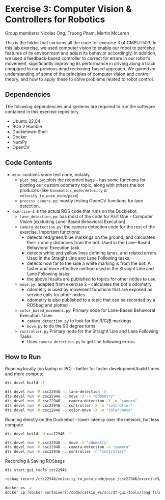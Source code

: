 # Exercise 3: Computer Vision & Controllers for Robotics

Group members:  Nicolas Ong, Truong Pham, Martin McLaren

This is the folder that contains all the code for exercise 3 of CMPUT503. In this lab exercise, we used computer vision to enable our robot to perceive features of its environment and adjust its behavior accordingly. In addition, we used a feedback-based controller to correct for errors in our robot's movement, significantly improving its performance in driving along a track compared to our previous dead reckoning-based approach. We gained an understanding of some of the principles of computer vision and control theory, and how to apply these to solve problems related to robot control.

## Dependencies
The following dependencies and systems are required to run the software contained in this exercise repository.

- Ubuntu 22.04
- ROS 2 Humble
- Duckietown Shell
- Docker
- NumPy
- OpenCV

## Code Contents

- `misc` contains some test code, notably
  - `plot_bag.py`: plots the recorded bags - has some functions for plotting our custom odometry topic, along with others the bot produces (like `kinematics_node/velocity` or `velocity_to_pose_node/pose`)
  - `process_camera.py`: mostly testing OpenCV functions for lane detection.
- `exercise-3` is the actual ROS code that runs on the Duckiebot.
  - `lane_detection.py`: has most of the code for Part One - Computer Vision (excluding Lane-Based Behavioral Execution)
  - `camera_detection.py`: the camera detection code for the rest of the exercise. Important functions:
    - detects red/green/blue markings on the ground, and calculates their x and y distances from the bot. Used in the Lane-Based Behavioral Execution task.
    - detects white and yellow lines defining lanes, and related errors. Used in the Straight Line and Lane Following tasks.
    - detects how far to the side a white marking is from the bot. A faster and more effective method used in the Straight Line and Lane Following tasks.
    - the above results are published to topics for other nodes to use.
  - `move.py`: adapted from exercise 2 - calculates the bot's odometry
    - odometry is used by movement functions that are exposed as service calls for other nodes
    - odometry is also published to a topic that can be recorded by a ROSbag and plotted
  - `color_based_movement.py`: Primary node for Lane-Based Behavioral Execution. Uses:
    - `camera_detection.py` to look for the R/G/B markings
    - `move.py` to do the 90 degree turns
  - `controller.py` Primary node for the Straight Line and Lane Following Tasks.
    - Uses `camera_detection.py` to get line following errors.

## How to Run

Running locally (on laptop or PC) - better for faster development/build times and more compute
```sh
dts devel build -f

dts devel run -R csc22946 -L lane-detection -X
dts devel run -R csc22946 -L move -X -n "odometry"
dts devel run -R csc22946 -L camera-detection -X -n "camera"
dts devel run -R csc22946 -L controller -X -n "controller"
dts devel run -R csc22946 -L color-move -X -n "color-move"
```

Running directly on the Duckiebot - lower latency over the network, but less compute
```sh
dts devel build -H csc22946 -f

dts devel run -H csc22946 -L move -n "odometry"
dts devel run -H csc22946 -L camera-detection -n "camera"
dts devel run -H csc22946 -L controller -n "controller"
```

Recording & Saving ROSbags
```sh
dts start_gui_tools csc22946

rosbag record /csc22946/velocity_to_pose_node/pose /csc22946/exercise3/odometry /csc22946/kinematics_node/velocity /csc22946/left_wheel_encoder_node/tick /csc22946/right_wheel_encoder_node/tick /csc22946/wheels_driver_node/wheels_cmd_executed

docker ps -a
docker cp [docker container]:/code/catkin_ws/src/dt-gui-tools/[bag filename] /home/nicolas/
```
